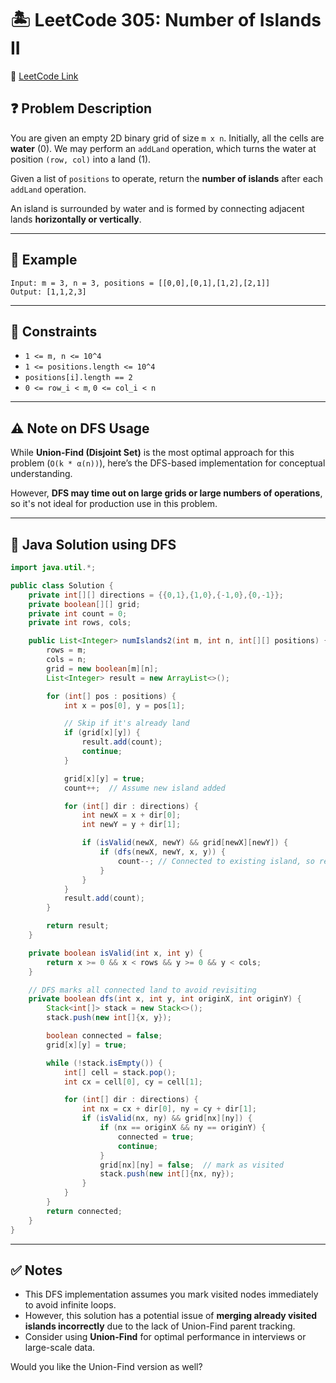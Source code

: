 # 🏝️ LeetCode 305: Number of Islands II

🔗 [LeetCode Link](https://leetcode.com/problems/number-of-islands-ii/description/)

## ❓ Problem Description

You are given an empty 2D binary grid of size `m x n`. Initially, all the cells are **water** (0). We may perform an `addLand` operation, which turns the water at position `(row, col)` into a land (1). 

Given a list of `positions` to operate, return the **number of islands** after each `addLand` operation.

An island is surrounded by water and is formed by connecting adjacent lands **horizontally or vertically**.

---

## 🧾 Example

```
Input: m = 3, n = 3, positions = [[0,0],[0,1],[1,2],[2,1]]
Output: [1,1,2,3]
```

---

## 🔐 Constraints

- `1 <= m, n <= 10^4`
- `1 <= positions.length <= 10^4`
- `positions[i].length == 2`
- `0 <= row_i < m`, `0 <= col_i < n`

---

## ⚠️ Note on DFS Usage

While **Union-Find (Disjoint Set)** is the most optimal approach for this problem (`O(k * α(n))`), here’s the DFS-based implementation for conceptual understanding. 

However, **DFS may time out on large grids or large numbers of operations**, so it's not ideal for production use in this problem.

---

## 🚀 Java Solution using DFS

```java
import java.util.*;

public class Solution {
    private int[][] directions = {{0,1},{1,0},{-1,0},{0,-1}};
    private boolean[][] grid;
    private int count = 0;
    private int rows, cols;

    public List<Integer> numIslands2(int m, int n, int[][] positions) {
        rows = m;
        cols = n;
        grid = new boolean[m][n];
        List<Integer> result = new ArrayList<>();

        for (int[] pos : positions) {
            int x = pos[0], y = pos[1];

            // Skip if it's already land
            if (grid[x][y]) {
                result.add(count);
                continue;
            }

            grid[x][y] = true;
            count++;  // Assume new island added

            for (int[] dir : directions) {
                int newX = x + dir[0];
                int newY = y + dir[1];

                if (isValid(newX, newY) && grid[newX][newY]) {
                    if (dfs(newX, newY, x, y)) {
                        count--; // Connected to existing island, so reduce count
                    }
                }
            }
            result.add(count);
        }

        return result;
    }

    private boolean isValid(int x, int y) {
        return x >= 0 && x < rows && y >= 0 && y < cols;
    }

    // DFS marks all connected land to avoid revisiting
    private boolean dfs(int x, int y, int originX, int originY) {
        Stack<int[]> stack = new Stack<>();
        stack.push(new int[]{x, y});

        boolean connected = false;
        grid[x][y] = true;

        while (!stack.isEmpty()) {
            int[] cell = stack.pop();
            int cx = cell[0], cy = cell[1];

            for (int[] dir : directions) {
                int nx = cx + dir[0], ny = cy + dir[1];
                if (isValid(nx, ny) && grid[nx][ny]) {
                    if (nx == originX && ny == originY) {
                        connected = true;
                        continue;
                    }
                    grid[nx][ny] = false;  // mark as visited
                    stack.push(new int[]{nx, ny});
                }
            }
        }
        return connected;
    }
}
```

---

## ✅ Notes

- This DFS implementation assumes you mark visited nodes immediately to avoid infinite loops.
- However, this solution has a potential issue of **merging already visited islands incorrectly** due to the lack of Union-Find parent tracking.
- Consider using **Union-Find** for optimal performance in interviews or large-scale data.

Would you like the Union-Find version as well?